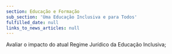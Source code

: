 ```yaml
---
section: Educação e Formação
sub_section: 'Uma Educação Inclusiva e para Todos'
fulfilled_date: null
links_to_news_articles: null
---
```


Avaliar o impacto do atual Regime Jurídico da Educação Inclusiva;